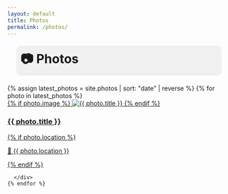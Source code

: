 ```yaml
---
layout: default
title: Photos
permalink: /photos/
---
```


<h1 style="background: #f0f0f0f0;
    padding: 10px;
    margin: 20px;
    border-radius: 10px;">📷 Photos</h1>

<section class="photo-posts">
  <div class="photo-grid">
    {% assign latest_photos = site.photos | sort: "date" | reverse %}
    {% for photo in latest_photos %}
      <div class="photo-item">
        <a href="{{ photo.url | relative_url }}">
          {% if photo.image %}
            <img src="{{ photo.image }}" alt="{{ photo.title }}">
          {% endif %}
          <h3>{{ photo.title }}</h3>
          {% if photo.location %}
            <p>📍 {{ photo.location }}</p>
          {% endif %}
        </a>
     
       
      </div>
    {% endfor %}
  </div>
</section>
